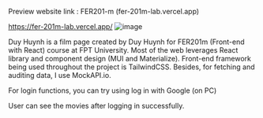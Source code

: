 ﻿Preview website link : FER201-m (fer-201m-lab.vercel.app)

https://fer-201m-lab.vercel.app/
![image](https://github.com/duyhuynhnguyentuan/FER201m-lab/assets/124075895/47882e61-abb2-490c-95ec-63ace8a96789)

Duy Huynh is a film page created by Duy Huynh for FER201m (Front-end with React) course at FPT University. Most of the web leverages React library and component design (MUI and Materialize). Front-end framework being used throughout the project is TailwindCSS. Besides, for fetching and auditing data, I use MockAPI.io. 


For login functions, you can try using log in with Google (on PC) 


User can see the movies after logging in successfully.
